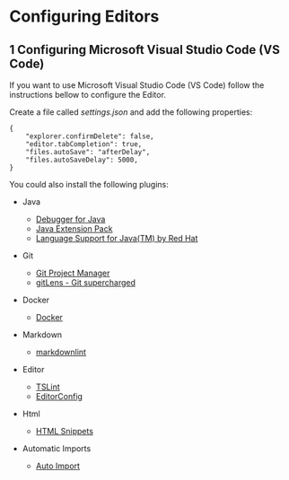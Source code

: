 # Configuring Editors

## 1 Configuring Microsoft Visual Studio Code (VS Code)

If you want to use Microsoft Visual Studio Code (VS Code) follow the instructions bellow to configure the Editor.

Create a file called _settings.json_ and add the following properties:

```
{
    "explorer.confirmDelete": false,
    "editor.tabCompletion": true,
    "files.autoSave": "afterDelay",
    "files.autoSaveDelay": 5000,
}

```

You could also install the following plugins:

* Java
    * [Debugger for Java](https://marketplace.visualstudio.com/items?itemName=vscjava.vscode-java-debug)
    * [Java Extension Pack](https://marketplace.visualstudio.com/items?itemName=vscjava.vscode-java-pack)
    * [Language Support for Java(TM) by Red Hat](https://marketplace.visualstudio.com/items?itemName=redhat.java)

* Git
    * [Git Project Manager](https://marketplace.visualstudio.com/items?itemName=felipecaputo.git-project-manager)
    * [gitLens - Git supercharged](https://marketplace.visualstudio.com/items?itemName=eamodio.gitlens)

* Docker
    * [Docker](https://marketplace.visualstudio.com/items?itemName=PeterJausovec.vscode-docker)

* Markdown
    * [markdownlint](https://marketplace.visualstudio.com/items?itemName=DavidAnson.vscode-markdownlint)

* Editor
    * [TSLint](https://marketplace.visualstudio.com/items?itemName=eg2.tslint)
    * [EditorConfig](https://marketplace.visualstudio.com/items?itemName=EditorConfig.EditorConfig)

* Html
    * [HTML Snippets](https://marketplace.visualstudio.com/items?itemName=abusaidm.html-snippets)

* Automatic Imports

    * [Auto Import](https://marketplace.visualstudio.com/items?itemName=steoates.autoimport)